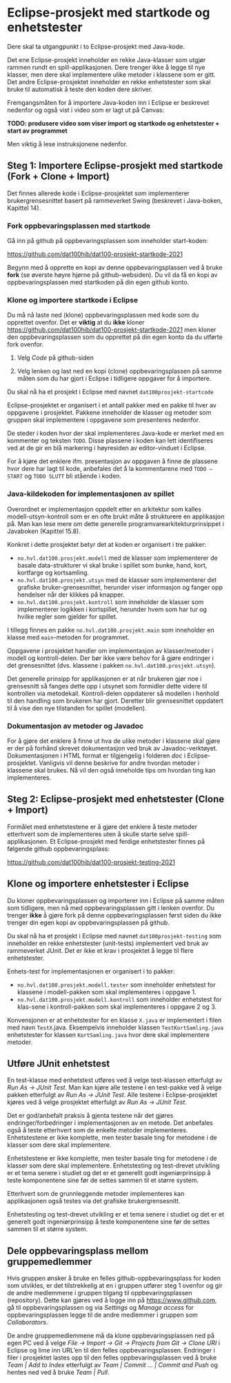 # Eclipse-prosjekt med startkode og enhetstester

Dere skal ta utgangpunkt i to Eclipse-prosjekt med Java-kode.

Det ene Eclipse-prosjekt inneholder en rekke Java-klasser som utgjør rammen rundt en spill-applikasjonen. Dere trenger ikke å legge til nye klasser, men dere skal implementere ulike metoder i klassene som er gitt. Det andre Eclipse-prosjektet inneholder en rekke enhetstester som skal bruke til automatisk å teste den koden dere skriver.

Fremgangsmåten for å importere Java-koden inn i Eclipse er beskrevet nedenfor og også vist i video som er lagt ut på Canvas:

**TODO: produsere video som viser import og startkode og enhetstester + start av programmet**

Men viktig å lese instruksjonene nedenfor.

## Steg 1: Importere Eclipse-prosjekt med startkode (Fork + Clone + Import)

Det finnes allerede kode i Eclipse-prosjektet som implementerer brukergrensesnittet basert på rammeverket Swing (beskrevet i Java-boken, Kapittel 14).

### Fork oppbevaringsplassen med startkode

Gå inn på github på oppbevaringsplassen som inneholder start-koden:

https://github.com/dat100hib/dat100-prosjekt-startkode-2021

Begynn med å opprette en kopi av denne oppbevaringsplassen ved å bruke **fork** (se øverste høyre hjørne på github-websiden). Du vil da få en kopi av oppbevaringsplassen med startkoden på din egen github konto.

### Klone og importere startkode i Eclipse

Du må nå laste ned (klone) oppbevaringsplassen med kode som du opprettet ovenfor. Det er **viktig** at du **ikke** kloner https://github.com/dat100hib/dat100-prosjekt-startkode-2021 men kloner den oppbevaringsplassen som du opprettet på din egen konto da du utførte fork ovenfor.

1.	Velg *Code* på github-siden

2.	Velg lenken og last ned en kopi (clone) oppbevaringsplassen på samme måten som du har gjort i Eclipse i tidligere oppgaver for å importere.

Du skal nå ha et prosjekt i Eclipse med navnet `dat100prosjekt-startcode`

Eclipse-prosjektet er organisert i et antall pakker med en pakke til hver av oppgavene i prosjektet. Pakkene inneholder de klasser og metoder som gruppen skal implementere i oppgavene som presenteres nedenfor.

De steder i koden hvor der skal implementeres Java-kode er merket med en kommenter og teksten `TODO`. Disse plassene i koden kan lett identifiseres ved at de gir en blå markering i høyresiden av editor-vinduet i Eclipse.

For å kjøre det enklere ifm. presentasjon av oppgaven å finne de plassene hvor dere har lagt til kode, anbefales det å la kommentarene med `TODO – START` og `TODO SLUTT` bli stående i koden.  

### Java-kildekoden for implementasjonen av spillet

Overordnet er implementasjon oppdelt etter en arkitektur som kalles modell-utsyn-kontroll som er en ofte brukt måte å strukturere en applikasjon på. Man kan lese mere om dette generelle programvarearkitekturprinsippet i Javaboken (Kapittel 15.8).

Konkret i dette prosjektet betyr det at koden er organisert i tre pakker:

-	`no.hvl.dat100.prosjekt.modell` med de klasser som implementerer de basale data-strukturer vi skal bruke i spillet som bunke, hand, kort, kortfarge og kortsamling.
-	`no.hvl.dat100.prosjekt.utsyn` med de klasser som implementerer det grafiske bruker-grensesnittet, herunder viser informasjon og fanger opp hendelser når der klikkes på knapper.
-	`no.hvl.dat100.prosjekt.kontroll` som inneholder de klasser som implementerer logikken i kortspillet, herunder hvem som har tur og hvilke regler som gjelder for spillet.

I tillegg finnes en pakke `no.hvl.dat100.prosjekt.main` som inneholder en klasse med `main`-metoden for programmet.

Oppgavene i prosjektet handler om implementasjon av klasser/metoder i modell og kontroll-delen. Der bør ikke være behov for å gjøre endringer i det grensesnittet (dvs. klassene i pakken `no.hvl.dat100.prosjekt.utsyn`).

Det generelle prinsipp for applikasjonen er at når brukeren gjør noe i grensesnitt så fanges dette opp i utsynet som formidler dette videre til kontrollen via metodekall. Kontroll-delen oppdaterer så modellen i henhold til den handling som brukeren har gjort. Deretter blir grensesnittet oppdatert til å vise den nye tilstanden for spillet (modellen).

### Dokumentasjon av metoder og Javadoc

For å gjøre det enklere å finne ut hva de ulike metoder i klassene skal gjøre er der på forhånd skrevet dokumentasjon ved bruk av Javadoc-verktøyet. Dokumentasjonen i HTML format er tilgjengelig i folderen *doc* i Eclipse-prosjektet. Vanligvis vil denne beskrive for andre hvordan metoder i klassene skal brukes. Nå vil den også inneholde tips om hvordan ting kan implementeres.

## Steg 2: Eclipse-prosjekt med enhetstester (Clone + Import)

Formålet med enhetstestene er å gjøre det enklere å teste metoder etterhvert som de implementeres uten å skulle starte selve spill-applikasjonen. Et Eclipse-prosjekt med ferdige enhetstester finnes på følgende github oppbevaringsplass:

https://github.com/dat100hib/dat100-prosjekt-testing-2021

## Klone og importere enhetstester i Eclipse

Du kloner oppbevaringsplassen og importerer inn i Eclipse på samme måten som tidligere, men nå med oppbevaringsplassen gitt i lenken ovenfor. Du trenger **ikke** å gjøre fork på denne oppbevaringsplassen først siden du ikke trenger din egen kopi av oppbevaringsplassen på github.

Du skal nå ha et prosjekt i Eclipse med navnet `dat100prosjekt-testing` som inneholder en rekke enhetstester (unit-tests) implementert ved bruk av rammeverket JUnit. Det er ikke et krav i prosjektet å legge til flere enhetstester.

Enhets-test for implementasjonen er organisert i to pakker:

-	`no.hvl.dat100.prosjekt.modell.tester` som inneholder enhetstest for klassene i modell-pakken som skal implementeres i oppgave 1.
-	`no.hvl.dat100.prosjekt.modell.kontroll` som inneholder enhetstest for klas-sene i kontroll-pakken som skal implementeres i oppgave 2 og 3.

Konvensjonen er at enhetstester for en klasse `X.java` er implementert i filen med navn `TestX`.java. Eksempelvis inneholder klassen `TestKortSamling.java` enhetstester for klassen `KortSamling.java` hvor dere skal implementere metoder.

## Utføre JUnit enhetstest

En test-klasse med enhetstest utføres ved å velge test-klassen etterfulgt av *Run As → JUnit Test*. Man kan kjøre alle testene i en test-pakke ved å velge pakken etterfulgt av *Run As → JUnit Test*. Alle testene i Eclipse-prosjektet kjøres ved å velge prosjektet etterfulgt av *Run As → JUnit Test*.

Det er god/anbefalt praksis å gjenta testene når det gjøres endringer/forbedringer i implementasjonen av en metode. Det anbefales også å teste etterhvert som de enkelte metoder implementeres. Enhetstestene er ikke komplette, men tester basale ting for metodene i de klasser som dere skal implementere.

Enhetstestene er ikke komplette, men tester basale ting for metodene i de klasser som dere skal implementere. Enhetstesting og test-drevet utvikling er et tema senere i studiet og det er et generellt godt ingeniørprinsipp å teste komponentene sine før de settes sammen til et større system.

Etterhvert som de grunnleggende metoder implementeres kan applikasjonen også testes via det grafiske brukergrensesnitt.

Enhetstesting og test-drevet utvikling er et tema senere i studiet og det er et generelt godt ingeniørprinsipp å teste komponentene sine før de settes sammen til et større system.

## Dele oppbevaringsplass mellom gruppemedlemmer

Hvis gruppen ønsker å bruke en felles github-oppbevaringsplass for koden som utvikles, er det tilstrekkelig at en i gruppen utfører steg 1 ovenfor og gir de andre medlemmene i gruppen tilgang til oppbevaringsplassen (repository). Dette kan gjøres ved å logge inn på https://www.github.com, gå til oppbevaringsplassen og via *Settings* og *Manage access* for oppbevaringsplassen legge til de andre medlemmer i gruppen som *Collaborators*.

De andre gruppemedlemmene må da klone oppbevaringsplassen ned på egen PC ved å velge *File → Import → Git → Projects from Git → Clone URI* i Eclipse og lime inn URL’en til den felles oppbevaringsplassen. Endringer i filer i prosjektet lastes opp til den felles oppbevaringsplassen ved å bruke  *Team | Add to Index* etterfulgt av *Team | Commit … | Commit and Push* og hentes ned ved å bruke *Team | Pull*.
